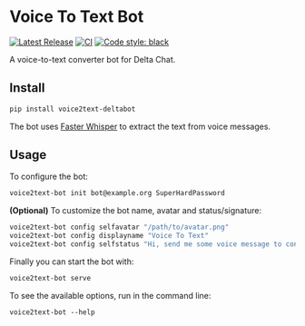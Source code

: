 # Voice To Text Bot

[![Latest Release](https://img.shields.io/pypi/v/voice2text-deltabot.svg)](https://pypi.org/project/voice2text-deltabot)
[![CI](https://github.com/deltachat-bot/voice2text_deltabot/actions/workflows/python-ci.yml/badge.svg)](https://github.com/deltachat-bot/voice2text_deltabot/actions/workflows/python-ci.yml)
[![Code style: black](https://img.shields.io/badge/code%20style-black-000000.svg)](https://github.com/psf/black)

A voice-to-text converter bot for Delta Chat.

## Install

```sh
pip install voice2text-deltabot
```

The bot uses [Faster Whisper](https://github.com/guillaumekln/faster-whisper/) to extract the text
from voice messages.

## Usage

To configure the bot:

```sh
voice2text-bot init bot@example.org SuperHardPassword
```

**(Optional)** To customize the bot name, avatar and status/signature:

```sh
voice2text-bot config selfavatar "/path/to/avatar.png"
voice2text-bot config displayname "Voice To Text"
voice2text-bot config selfstatus "Hi, send me some voice message to convert it to text"
```

Finally you can start the bot with:

```sh
voice2text-bot serve
```

To see the available options, run in the command line:

```
voice2text-bot --help
```
